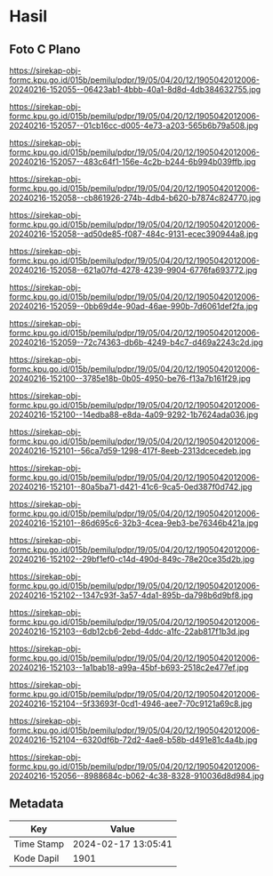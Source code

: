 # Hasil

## Foto C Plano

https://sirekap-obj-formc.kpu.go.id/015b/pemilu/pdpr/19/05/04/20/12/1905042012006-20240216-152055--06423ab1-4bbb-40a1-8d8d-4db384632755.jpg

https://sirekap-obj-formc.kpu.go.id/015b/pemilu/pdpr/19/05/04/20/12/1905042012006-20240216-152057--01cb16cc-d005-4e73-a203-565b6b79a508.jpg

https://sirekap-obj-formc.kpu.go.id/015b/pemilu/pdpr/19/05/04/20/12/1905042012006-20240216-152057--483c64f1-156e-4c2b-b244-6b994b039ffb.jpg

https://sirekap-obj-formc.kpu.go.id/015b/pemilu/pdpr/19/05/04/20/12/1905042012006-20240216-152058--cb861926-274b-4db4-b620-b7874c824770.jpg

https://sirekap-obj-formc.kpu.go.id/015b/pemilu/pdpr/19/05/04/20/12/1905042012006-20240216-152058--ad50de85-f087-484c-9131-ecec390944a8.jpg

https://sirekap-obj-formc.kpu.go.id/015b/pemilu/pdpr/19/05/04/20/12/1905042012006-20240216-152058--621a07fd-4278-4239-9904-6776fa693772.jpg

https://sirekap-obj-formc.kpu.go.id/015b/pemilu/pdpr/19/05/04/20/12/1905042012006-20240216-152059--0bb69d4e-90ad-46ae-990b-7d6061def2fa.jpg

https://sirekap-obj-formc.kpu.go.id/015b/pemilu/pdpr/19/05/04/20/12/1905042012006-20240216-152059--72c74363-db6b-4249-b4c7-d469a2243c2d.jpg

https://sirekap-obj-formc.kpu.go.id/015b/pemilu/pdpr/19/05/04/20/12/1905042012006-20240216-152100--3785e18b-0b05-4950-be76-f13a7b161f29.jpg

https://sirekap-obj-formc.kpu.go.id/015b/pemilu/pdpr/19/05/04/20/12/1905042012006-20240216-152100--14edba88-e8da-4a09-9292-1b7624ada036.jpg

https://sirekap-obj-formc.kpu.go.id/015b/pemilu/pdpr/19/05/04/20/12/1905042012006-20240216-152101--56ca7d59-1298-417f-8eeb-2313dcecedeb.jpg

https://sirekap-obj-formc.kpu.go.id/015b/pemilu/pdpr/19/05/04/20/12/1905042012006-20240216-152101--80a5ba71-d421-41c6-9ca5-0ed387f0d742.jpg

https://sirekap-obj-formc.kpu.go.id/015b/pemilu/pdpr/19/05/04/20/12/1905042012006-20240216-152101--86d695c6-32b3-4cea-9eb3-be76346b421a.jpg

https://sirekap-obj-formc.kpu.go.id/015b/pemilu/pdpr/19/05/04/20/12/1905042012006-20240216-152102--29bf1ef0-c14d-490d-849c-78e20ce35d2b.jpg

https://sirekap-obj-formc.kpu.go.id/015b/pemilu/pdpr/19/05/04/20/12/1905042012006-20240216-152102--1347c93f-3a57-4da1-895b-da798b6d9bf8.jpg

https://sirekap-obj-formc.kpu.go.id/015b/pemilu/pdpr/19/05/04/20/12/1905042012006-20240216-152103--6db12cb6-2ebd-4ddc-a1fc-22ab817f1b3d.jpg

https://sirekap-obj-formc.kpu.go.id/015b/pemilu/pdpr/19/05/04/20/12/1905042012006-20240216-152103--1a1bab18-a99a-45bf-b693-2518c2e477ef.jpg

https://sirekap-obj-formc.kpu.go.id/015b/pemilu/pdpr/19/05/04/20/12/1905042012006-20240216-152104--5f33693f-0cd1-4946-aee7-70c9121a69c8.jpg

https://sirekap-obj-formc.kpu.go.id/015b/pemilu/pdpr/19/05/04/20/12/1905042012006-20240216-152104--6320df6b-72d2-4ae8-b58b-d491e81c4a4b.jpg

https://sirekap-obj-formc.kpu.go.id/015b/pemilu/pdpr/19/05/04/20/12/1905042012006-20240216-152056--8988684c-b062-4c38-8328-910036d8d984.jpg


## Metadata

| Key        | Value               |
| ---------- | ------------------- |
| Time Stamp | 2024-02-17 13:05:41 |
| Kode Dapil | 1901                |



